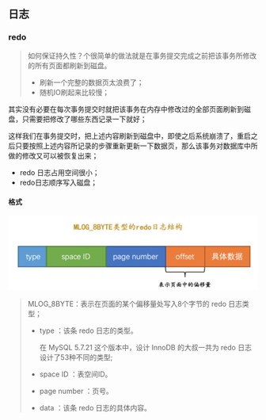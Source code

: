 ## 日志

### redo

> 如何保证持久性？个很简单的做法就是在事务提交完成之前把该事务所修改的所有页面都刷新到磁盘。
>
> - 刷新一个完整的数据页太浪费了；
> - 随机IO刷起来比较慢；

其实没有必要在每次事务提交时就把该事务在内存中修改过的全部页面刷新到磁盘，只需要把修改了哪些东西记录一下就好；

这样我们在事务提交时，把上述内容刷新到磁盘中，即使之后系统崩溃了，重启之后只要按照上述内容所记录的步骤重新更新一下数据页，那么该事务对数据库中所做的修改又可以被恢复出来；

- redo 日志占用空间很小；
- redo日志顺序写入磁盘；



#### 格式

![image-20230926022858074](./image-20230926022858074-1695666540264-5.png)

> MLOG_8BYTE：表示在页面的某个偏移量处写入8个字节的 redo 日志类型；
>
> - type ：该条 redo 日志的类型。
>
>   在 MySQL 5.7.21 这个版本中，设计 InnoDB 的大叔一共为 redo 日志设计了53种不同的类型;
>
> - space ID ：表空间ID。
>
> - page number ：页号。
>
> - data ：该条 redo 日志的具体内容。
